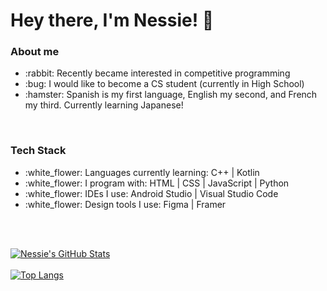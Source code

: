 # Hey there, I'm Nessie! :dog:
### **About me**
<ul>

<li>:rabbit: Recently became interested in competitive programming</li>

<li>:bug: I would like to become a CS student (currently in High School)</li>

<li>:hamster: Spanish is my first language, English my second, and French my third. Currently learning Japanese!</li>

</ul>
<br>

### **Tech Stack**
<ul>

<li>:white_flower: Languages currently learning: C++ | Kotlin</li>

<li>:white_flower: I program with: HTML | CSS | JavaScript | Python</li>

<li>:white_flower: IDEs I use: Android Studio | Visual Studio Code</li>

<li>:white_flower: Design tools I use: Figma | Framer</li>

</ul>
<br>
<br>

[![Nessie's GitHub Stats](https://github-readme-stats.vercel.app/api?username=inesisprograming&show_icons=true&theme=dracula)](https://github.com/anuraghazra/github-readme-stats)
<br>
<br>
[![Top Langs](https://github-readme-stats.vercel.app/api/top-langs/?username=anuraghazra&layout=compacticons=true&theme=dracula)](https://github.com/anuraghazra/github-readme-stats)
